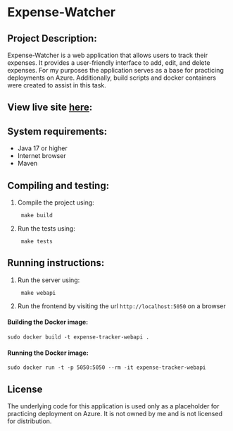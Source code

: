 # Expense-Watcher

## Project Description:
Expense-Watcher is a web application that allows users to track their expenses. It provides a user-friendly interface to add, edit, and delete expenses. For my purposes the application serves as a base for practicing deployments on Azure. Additionally, build scripts and docker containers were created to assist in this task.

## View live site [here](https://expense-watcher-application.azurewebsites.net/):

## System requirements:
- Java 17 or higher
- Internet browser
- Maven

## Compiling and testing:
1. Compile the project using: 
        
        make build
3. Run the tests using:
        
        make tests

## Running instructions:
1. Run the server using:
        
        make webapi
2. Run the frontend by visiting the url `http://localhost:5050` on a browser

#### Building the Docker image:
    sudo docker build -t expense-tracker-webapi .

#### Running the Docker image:
    sudo docker run -t -p 5050:5050 --rm -it expense-tracker-webapi

## License

The underlying code for this application is used only as a placeholder for practicing deployment on Azure. It is not owned by me and is not licensed for distribution.